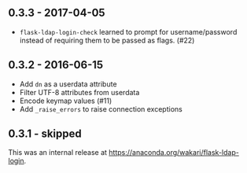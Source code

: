## 0.3.3 - 2017-04-05

* `flask-ldap-login-check` learned to prompt for username/password instead of
  requiring them to be passed as flags. (#22)

## 0.3.2 - 2016-06-15

* Add `dn` as a userdata attribute
* Filter UTF-8 attributes from userdata
* Encode keymap values (#11)
* Add `_raise_errors` to raise connection exceptions

## 0.3.1 - skipped

This was an internal release at https://anaconda.org/wakari/flask-ldap-login.
